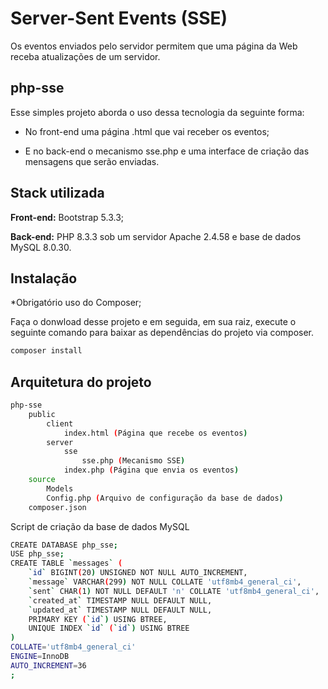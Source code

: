
# Server-Sent Events (SSE)

Os eventos enviados pelo servidor permitem que uma página da Web receba atualizações de um servidor.

## php-sse

Esse simples projeto aborda o uso dessa tecnologia da seguinte forma:

- No front-end uma página .html que vai receber os eventos;

- E no back-end o mecanismo sse.php e uma interface de criação das mensagens que serão enviadas.

## Stack utilizada

**Front-end:** Bootstrap 5.3.3;

**Back-end:** PHP 8.3.3 sob um servidor Apache 2.4.58 e base de dados MySQL 8.0.30.


## Instalação

*Obrigatório uso do Composer;

Faça o donwload desse projeto e em seguida, em sua raiz, execute o seguinte comando para baixar as dependências do projeto via composer.

```bash
composer install
```
## Arquitetura do projeto

```bash
php-sse
    public
        client
            index.html (Página que recebe os eventos)
        server
            sse
                sse.php (Mecanismo SSE)
            index.php (Página que envia os eventos)
    source
        Models
        Config.php (Arquivo de configuração da base de dados)
    composer.json
```
    
Script de criação da base de dados MySQL

```bash
CREATE DATABASE php_sse;
USE php_sse;
CREATE TABLE `messages` (
    `id` BIGINT(20) UNSIGNED NOT NULL AUTO_INCREMENT,
    `message` VARCHAR(299) NOT NULL COLLATE 'utf8mb4_general_ci',
    `sent` CHAR(1) NOT NULL DEFAULT 'n' COLLATE 'utf8mb4_general_ci',
    `created_at` TIMESTAMP NULL DEFAULT NULL,
    `updated_at` TIMESTAMP NULL DEFAULT NULL,
    PRIMARY KEY (`id`) USING BTREE,
    UNIQUE INDEX `id` (`id`) USING BTREE
)
COLLATE='utf8mb4_general_ci'
ENGINE=InnoDB
AUTO_INCREMENT=36
;
```
    
